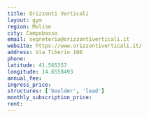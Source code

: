 ```yaml
---
title: Orizzonti Verticali
layout: gym
region: Molise
city: Campobasso
email: segreteria@orizzontiverticali.it
website: https://www.orizzontiverticali.it/
address: Via Tiberio 106
phone: 
latitude: 41.565357
longitude: 14.6558493
annual_fee: 
ingress_price: 
structures: ['boulder', 'lead']
monthly_subscription_price: 
rent: 
---
```


